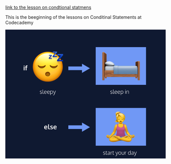 [link to the lesson on condtional statmens](https://www.codecademy.com/paths/build-web-apps-with-react/tracks/bwa-javascript-functions-arrays-and-loops/modules/learn-javascript-control-flow/lessons/control-flow/exercises/control-flow-intro)

This is the beeginning of the lessons on Conditinal Statements at Codecademy

![](./conditional-scan.png)
